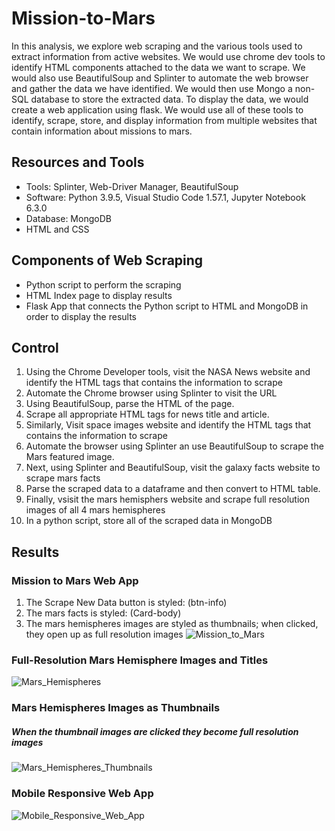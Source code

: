 # Mission-to-Mars
In this analysis, we explore web scraping and the various tools used to extract information from active websites. We would use chrome dev tools to identify HTML components attached to the data we want to scrape. We would also use BeautifulSoup and Splinter to automate the web browser and gather the data we have identified. We would then use Mongo a non-SQL database to store the extracted data. To display the data, we would create a web application using flask. We would use all of these tools to identify, scrape, store, and display information from multiple websites that contain information about missions to mars. 

## Resources and Tools
* Tools: Splinter, Web-Driver Manager, BeautifulSoup
* Software: Python 3.9.5, Visual Studio Code 1.57.1, Jupyter Notebook 6.3.0
* Database: MongoDB
* HTML and CSS

## Components of Web Scraping
* Python script to perform the scraping
* HTML Index page to display results
* Flask App that connects the Python script to HTML and MongoDB in order to display the results

## Control
1. Using the Chrome Developer tools, visit the NASA News website and identify the HTML tags that contains the information to scrape
2. Automate the Chrome browser using Splinter to visit the URL
3. Using BeautifulSoup, parse the HTML of the page.
4. Scrape all appropriate HTML tags for news title and article.
5. Similarly, Visit space images website and identify the HTML tags that contains the information to scrape
6. Automate the browser using Splinter an use BeautifulSoup to scrape the Mars featured image.
7. Next, using Splinter and BeautifulSoup, visit the galaxy facts website to scrape mars facts
8. Parse the scraped data to a dataframe and then convert to HTML table.
9. Finally, vsisit the mars hemisphers website and scrape full resolution images of all 4 mars hemispheres
10. In a python script, store all of the scraped data in MongoDB

## Results
### Mission to Mars Web App
1. The Scrape New Data button is styled: (btn-info)
2. The mars facts is styled: (Card-body)
3. The mars hemispheres images are styled as thumbnails; when clicked, they open up as full resolution images
![Mission_to_Mars](https://user-images.githubusercontent.com/67847583/123872685-0b207700-d8fb-11eb-9002-99285876d75f.png)


### Full-Resolution Mars Hemisphere Images and Titles
![Mars_Hemispheres](https://user-images.githubusercontent.com/67847583/123871720-a87aab80-d8f9-11eb-80b1-ff066a51b26f.png)

### Mars Hemispheres Images as Thumbnails
##### When the thumbnail images are clicked they become full resolution images
![Mars_Hemispheres_Thumbnails](https://user-images.githubusercontent.com/67847583/123871817-d102a580-d8f9-11eb-810f-ab872398eaa4.png)

### Mobile Responsive Web App
![Mobile_Responsive_Web_App](https://user-images.githubusercontent.com/67847583/123872388-a2d19580-d8fa-11eb-968d-03d77b31a823.png)

